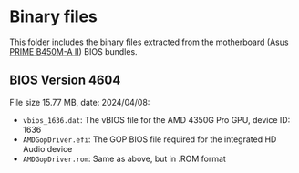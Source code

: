 # Binary files
This folder includes the binary files extracted from the motherboard ([Asus PRIME B450M-A II](https://www.asus.com/ch-en/motherboards-components/motherboards/prime/prime-b450m-a-ii/)) BIOS bundles.
## BIOS Version 4604
File size 15.77 MB, date: 2024/04/08:
* ```vbios_1636.dat```: The vBIOS file for the AMD 4350G Pro GPU, device ID: 1636
* ```AMDGopDriver.efi```: The GOP BIOS file required for the integrated HD Audio device
* ```AMDGopDriver.rom```: Same as above, but in .ROM format

